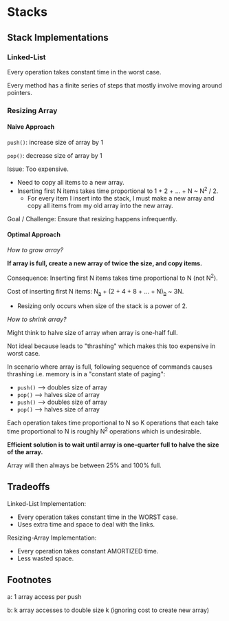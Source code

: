# Stacks

## Stack Implementations

### Linked-List

Every operation takes constant time in the worst case.

Every method has a finite series of steps that mostly involve moving around pointers.

### Resizing Array

#### Naive Approach

`push()`: increase size of array by 1

`pop()`: decrease size of array by 1

Issue: Too expensive.
* Need to copy all items to a new array.
* Inserting first N items takes time proportional to 1 + 2 + ... + N ~ N<sup>2</sup> / 2.
  - For every item I insert into the stack, I must make a new array and copy all items from my old array into the new array.

Goal / Challenge: Ensure that resizing happens infrequently.

#### Optimal Approach

_How to grow array?_

**If array is full, create a new array of twice the size, and copy items.**

Consequence: Inserting first N items takes time proportional to N (not N<sup>2</sup>).

Cost of inserting first N items: N<sub>[a](#a)</sub> + (2 + 4 + 8 + ... + N)<sub>[b](#b)</sub> ~ 3N.
* Resizing only occurs when size of the stack is a power of 2.

_How to shrink array?_

Might think to halve size of array when array is one-half full.

Not ideal because leads to "thrashing" which makes this too expensive in worst case.

In scenario where array is full, following sequence of commands causes thrashing i.e. memory is in a "constant state of paging":
* `push()` --> doubles size of array
* `pop()` --> halves size of array
* `push()` --> doubles size of array
* `pop()` --> halves size of array

Each operation takes time proportional to N so K operations that each take time proportional to N is roughly N<sup>2</sup> operations which is undesirable.

**Efficient solution is to wait until array is one-quarter full to halve the size of the array.**

Array will then always be between 25% and 100% full.

## Tradeoffs

Linked-List Implementation:
* Every operation takes constant time in the WORST case.
* Uses extra time and space to deal with the links.

Resizing-Array Implementation:
* Every operation takes constant AMORTIZED time.
* Less wasted space.

## Footnotes
<a name="a">a</a>: 1 array access per push

<a name="b">b</a>: k array accesses to double size k (ignoring cost to create new array)
